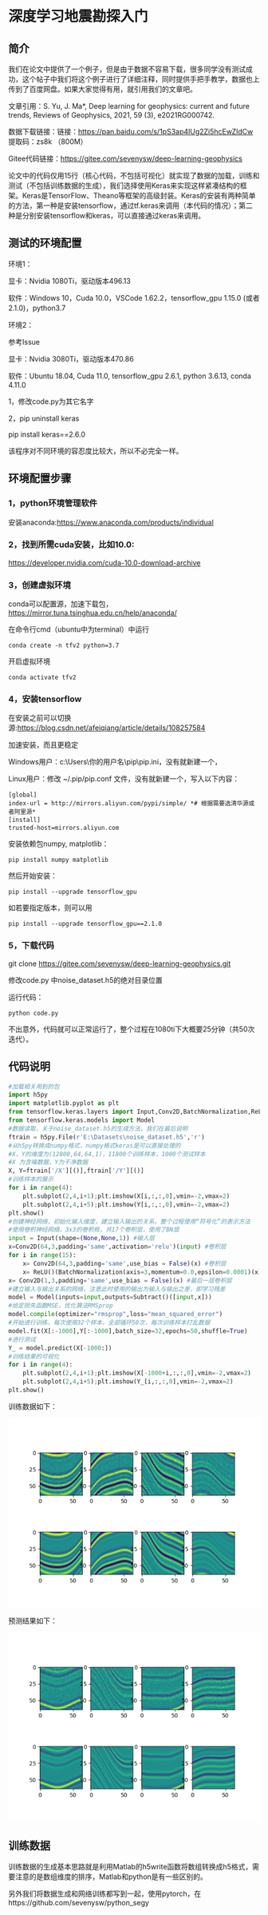 # 深度学习地震勘探入门

## 简介

我们在论文中提供了一个例子，但是由于数据不容易下载，很多同学没有测试成功，这个帖子中我们将这个例子进行了详细注释，同时提供手把手教学，数据也上传到了百度网盘。如果大家觉得有用，就引用我们的文章吧。

文章引用：S. Yu, J. Ma*, Deep learning for geophysics: current and future trends, Reviews of Geophysics, 2021, 59 (3), e2021RG000742.

数据下载链接：链接：https://pan.baidu.com/s/1pS3ap4IUg2Zi5hcEwZldCw  提取码：zs8k （800M）

Gitee代码链接：https://gitee.com/sevenysw/deep-learning-geophysics

论文中的代码仅用15行（核心代码，不包括可视化）就实现了数据的加载，训练和测试（不包括训练数据的生成），我们选择使用Keras来实现这样紧凑结构的框架。Keras是TensorFlow、Theano等框架的高级封装。Keras的安装有两种简单的方法，第一种是安装tensorflow，通过tf.keras来调用（本代码的情况）；第二种是分别安装tensorflow和keras，可以直接通过keras来调用。

## 测试的环境配置

环境1：

显卡：Nvidia 1080Ti，驱动版本496.13

软件：Windows 10，Cuda 10.0，VSCode 1.62.2，tensorflow_gpu 1.15.0 (或者2.1.0)，python3.7

环境2：

参考Issue

显卡：Nvidia 3080Ti，驱动版本470.86

软件：Ubuntu 18.04, Cuda 11.0, tensorflow_gpu 2.6.1, python 3.6.13, conda 4.11.0

1，修改code.py为其它名字

2，pip uninstall keras

pip install keras==2.6.0

该程序对不同环境的容忍度比较大，所以不必完全一样。

## 环境配置步骤

### 1，python环境管理软件

安装anaconda:https://www.anaconda.com/products/individual

### 2，找到所需cuda安装，比如10.0:

https://developer.nvidia.com/cuda-10.0-download-archive

### 3，创建虚拟环境

conda可以配置源，加速下载包，https://mirror.tuna.tsinghua.edu.cn/help/anaconda/ 

在命令行cmd（ubuntu中为terminal）中运行

```
conda create -n tfv2 python=3.7
```

开启虚拟环境 

```
conda activate tfv2
```

### 4，安装tensorflow

在安装之前可以切换源:https://blog.csdn.net/afeiqiang/article/details/108257584 

加速安装，而且更稳定

Windows用户：c:\Users\你的用户名\pip\pip.ini，没有就新建一个，

Linux用户：修改 ~/.pip/pip.conf 文件，没有就新建一个，写入以下内容：

```
[global]
index-url = http://mirrors.aliyun.com/pypi/simple/ *# 根据需要选清华源或者阿里源*
[install]
trusted-host=mirrors.aliyun.com
```

安装依赖包numpy, matplotlib：

```
pip install numpy matplotlib
```

然后开始安装：

```
pip install --upgrade tensorflow_gpu
```

如若要指定版本，则可以用

```
pip install --upgrade tensorflow_gpu==2.1.0
```

### 5，下载代码

git clone https://gitee.com/sevenysw/deep-learning-geophysics.git

修改code.py 中noise_dataset.h5的绝对目录位置

运行代码：

```
python code.py
```

不出意外，代码就可以正常运行了，整个过程在1080ti下大概要25分钟（共50次迭代）。

## 代码说明

```python
#加载相关用到的包
import h5py
import matplotlib.pyplot as plt
from tensorflow.keras.layers import Input,Conv2D,BatchNormalization,ReLU,Subtract
from tensorflow.keras.models import Model
#数据读取，关于noise_dataset.h5的生成方法，我们在最后说明
ftrain = h5py.File(r'E:\Datasets\noise_dataset.h5','r')
#从h5py转换成numpy格式，numpy格式keras是可以直接处理的
#X，Y的维度为(12800,64,64,1)，11800个训练样本，1000个测试样本
#X 为含噪数据，Y为干净数据
X, Y=ftrain['/X'][()],ftrain['/Y'][()]
#训练样本的展示
for i in range(4):
    plt.subplot(2,4,i+1);plt.imshow(X[i,:,:,0],vmin=-2,vmax=2)
    plt.subplot(2,4,i+5);plt.imshow(Y[i,:,:,0],vmin=-2,vmax=2)
plt.show()
#创建神经网络，初始化输入维度，建立输入输出的关系，整个过程使用“符号化”的表示方法
#使用卷积神经网络，3x3的卷积核，共17个卷积层，使用了BN层
input = Input(shape=(None,None,1)) #输入层
x=Conv2D(64,3,padding='same',activation='relu')(input) #卷积层
for i in range(15):
    x= Conv2D(64,3,padding='same',use_bias = False)(x) #卷积层
    x= ReLU()(BatchNormalization(axis=3,momentum=0.0,epsilon=0.0001)(x)) #ReLU和BN层 
x= Conv2D(1,3,padding='same',use_bias = False)(x) #最后一层卷积层
#建立输入与输出关系的网络，注意此时使用的输出为输入与输出之差，即学习残差
model = Model(inputs=input,outputs=Subtract()([input,x])) 
#给定损失函数MSE，优化算法RMSprop
model.compile(optimizer="rmsprop",loss="mean_squared_error")
#开始进行训练，每次使用32个样本，全部循环50次，每次训练样本打乱数据
model.fit(X[:-1000],Y[:-1000],batch_size=32,epochs=50,shuffle=True)
#进行测试
Y_ = model.predict(X[-1000:])
#训练结果的可视化
for i in range(4):
    plt.subplot(2,4,i+1);plt.imshow(X[-1000+i,:,:,0],vmin=-2,vmax=2)
    plt.subplot(2,4,i+5);plt.imshow(Y_[i,:,:,0],vmin=-2,vmax=2)
plt.show()
```

训练数据如下：

![](./imgs/trainingsets.png)

预测结果如下：

![](./imgs/prediction.png)

## 训练数据

训练数据的生成基本思路就是利用Matlab的h5write函数将数组转换成h5格式，需要注意的是数组维度的排序，Matlab和python是有一些区别的。

另外我们将数据生成和网络训练都写到一起，使用pytorch，在https://github.com/sevenysw/python_segy

